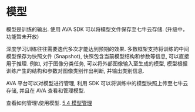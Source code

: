 # 模型

模型是训练的输出. 使用 AVA SDK 可以将模型文件保存至七牛云存储. (升级中，功能暂未开放)

深度学习训练往往需要迭代多次才能达到预期的效果. 多数框架支持将训练的中间模型保存为快照文件 (Snapshot), 快照包含当前模型结构和参数等信息, 可以直接用于推理. 例如, 对于图像分类任务, 可以将外部图像输入至生成的模型, 模型根据训练产生的结构和参数对图像类别作出判断, 并输出类别信息.

AVA 平台可以对模型进行管理, 利用 SDK 可以将训练中的模型快照上传至七牛云存储, 并且在 AVA 查看和管理模型.

查看如何管理\使用模型. [5.4 模型管理](/05-tasks/5.4-model.md)